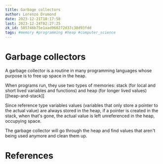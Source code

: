 ```yaml
---
title: Garbage collectors
author: Lorenzo Drumond
date: 2023-12-21T18:17:58
last: 2023-12-24T02:27:25
zk_id: 505746b75e1aad960272d37c38d93fdd
tags: #memory #programming #heap #computer_science
---
```



# Garbage collectors
A garbage collector is a routine in many programming languages
whose purpose is to free up space in the heap.

When programs run, they use two types of memories: stack (for local and short
lived variables and functions) and heap (for longer lived values) [[heap-and-stack]]

Since reference type variables values (variables that only store a pointer to the actual
value) are always stored in the heap, if a pointer is created in the stack, when
that's gone, the actual value is left unreferenced in the heap, occupying space.

The garbage collector will go through the heap and find values that aren't being used
anymore and clean them up.

# References
